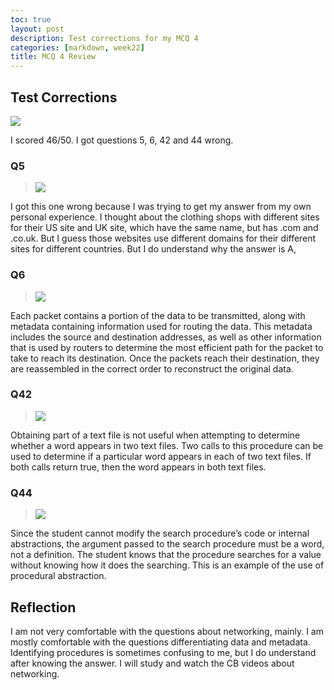 ```yaml
---
toc: true
layout: post
description: Test corrections for my MCQ 4
categories: [markdown, week22] 
title: MCQ 4 Review
---
```


## Test Corrections

![](https://i.imgur.com/MLEYWUX.jpg)

I scored 46/50. I got questions 5, 6, 42 and 44 wrong. 

### Q5
> ![](https://i.imgur.com/fbulpZr.jpg)

I got this one wrong because I was trying to get my answer from my own personal experience. I thought about the clothing shops with different sites for their US site and UK site, which have the same name, but has .com and .co.uk. But I guess those websites use different domains for their different sites for different countries. But I do understand why the answer is A, 

### Q6
> ![](https://i.imgur.com/eOfwqff.jpg)

Each packet contains a portion of the data to be transmitted, along with metadata containing information used for routing the data. This metadata includes the source and destination addresses, as well as other information that is used by routers to determine the most efficient path for the packet to take to reach its destination. Once the packets reach their destination, they are reassembled in the correct order to reconstruct the original data.


### Q42
> ![](https://i.imgur.com/FsTu9Sn.jpg)

Obtaining part of a text file is not useful when attempting to determine whether a word appears in two text files. Two calls to this procedure can be used to determine if a particular word appears in each of two text files. If both calls return true, then the word appears in both text files.

### Q44
>![](https://i.imgur.com/tDDpBsn.jpg)

Since the student cannot modify the search procedure’s code or internal abstractions, the argument passed to the search procedure must be a word, not a definition. The student knows that the procedure searches for a value without knowing how it does the searching. This is an example of the use of procedural abstraction.

## Reflection

I am not very comfortable with the questions about networking, mainly. I am mostly comfortable with the questions differentiating data and metadata. Identifying procedures is sometimes confusing to me, but I do understand after knowing the answer. I will study and watch the CB videos about networking. 